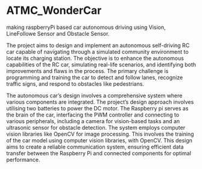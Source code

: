 # ATMC_WonderCar
making raspberryPi based car autonomous driving using Vision, LineFollowe Sensor and Obstacle Sensor. 

The project aims to design and implement an autonomous self-driving RC car capable of navigating through a simulated community environment to locate its charging station. The objective is to enhance the autonomous capabilities of the RC car, simulating real-life scenarios, and identifying both improvements and flaws in the process. The primary challenge is programming and training the car to detect and follow lanes, recognize traffic signs, and respond to obstacles like pedestrians. 

The autonomous car’s design involves a comprehensive system where various components are integrated. The project’s design approach involves utilising two batteries to power the DC motor. The Raspberry pi serves as the brain of the car, interfacing the PWM controller and connecting to various peripherals, including a camera for vision-based tasks and an ultrasonic sensor for obstacle detection. The system employs computer vision libraries like OpenCV for image processing. This involves the training of the car model using computer vision libraries, with OpenCV. This design aims to create a reliable communication system, ensuring efficient data transfer between the Raspberry Pi and connected components for optimal performance.
